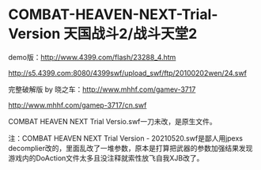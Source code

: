 # COMBAT-HEAVEN-NEXT-Trial-Version 天国战斗2/战斗天堂2

demo版：http://www.4399.com/flash/23288_4.htm

http://s5.4399.com:8080/4399swf/upload_swf/ftp/20100202wen/24.swf

完整破解版 by 晓之车：http://www.mhhf.com/gamev-3717

http://www.mhhf.com/gamep-3717/cn.swf


COMBAT HEAVEN NEXT Trial Versio.swf一刀未改，是原生文件。

注：COMBAT HEAVEN NEXT Trial Version - 20210520.swf是鄙人用jpexs decomplier改的，里面乱改了一堆参数，原本是打算把武器的参数加强结果发现游戏内的DoAction文件太多且没注释就索性放飞自我XJB改了。
